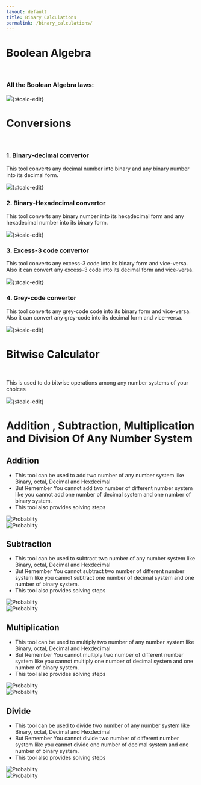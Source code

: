 ```yaml
---
layout: default
title: Binary Calculations
permalink: /binary_calculations/
---
```


# Boolean Algebra
<br>

### All the Boolean Algebra laws:

![](../public/images/1.PNG){:#calc-edit}

# Conversions
<br>

### 1. Binary-decimal convertor

This tool converts any decimal number into binary and any binary number into its decimal form.

![](../public/images/bin-dec.PNG){:#calc-edit}

### 2. Binary-Hexadecimal convertor

This tool converts any binary number into its hexadecimal form and any hexadecimal number into its binary form.

![](../public/images/bin-hex.PNG){:#calc-edit}

### 3. Excess-3 code convertor

This tool converts any excess-3 code into its  binary form and vice-versa. Also it can convert any excess-3 code into its decimal form and vice-versa.

![](../public/images/excess3-dec.PNG){:#calc-edit}

### 4. Grey-code convertor

This tool converts any grey-code code into its  binary form and vice-versa. Also it can convert any grey-code into its decimal form and vice-versa.

![](../public/images/grey-dec.PNG){:#calc-edit}

# Bitwise Calculator
<br>

This is used to do bitwise operations among any number systems of your choices

![](../public/images/bit-cal.PNG){:#calc-edit}


# Addition , Subtraction, Multiplication and Division Of Any Number System

## Addition
- This tool can be used to add two number of any number system like Binary, octal, Decimal and Hexdecimal
- But Remember You cannot add two number of different number system like you cannot add  one number of decimal system and one number of binary system.
- This tool also provides solving steps 

<div class="container my-3 row">
<div class="col-md-6 pb-2" >
<img alt="Probablity" class="tools_screenshot img-fluid" src="../public/images/addition-1.png" >
</div>
<div class="col-md-6 pb-2" >
<img alt="Probablity" class="tools_screenshot img-fluid" src="../public/images/addition-2.png" >
</div>
</div>


## Subtraction
- This tool can be used to subtract two number of any number system like Binary, octal, Decimal and Hexdecimal
- But Remember You cannot subtract two number of different number system like you cannot subtract one number of decimal system and one number of binary system.
- This tool also provides solving steps 

<div class="container my-3 row">
<div class="col-md-6 pb-2" >
<img alt="Probablity" class="tools_screenshot img-fluid" src="../public/images/subtract-1.png" >
</div>
<div class="col-md-6 pb-2" >
<img alt="Probablity" class="tools_screenshot img-fluid" src="../public/images/subtract-2.png" >
</div>
</div>


## Multiplication
- This tool can be used to multiply two number of any number system like Binary, octal, Decimal and Hexdecimal
- But Remember You cannot multiply two number of different number system like you cannot multiply  one number of decimal system and one number of binary system.
- This tool also provides solving steps 

<div class="container my-3 row">
<div class="col-md-6 pb-2" >
<img alt="Probablity" class="tools_screenshot img-fluid" src="../public/images/multiply-1.png" >
</div>
<div class="col-md-6 pb-2" >
<img alt="Probablity" class="tools_screenshot img-fluid" src="../public/images/multiply-2.png" >
</div>
</div>



## Divide
- This tool can be used to divide two number of any number system like Binary, octal, Decimal and Hexdecimal
- But Remember You cannot divide two number of different number system like you cannot divide  one number of decimal system and one number of binary system.
- This tool also provides solving steps 

<div class="container my-3 row">
<div class="col-md-6 pb-2" >
<img alt="Probablity" class="tools_screenshot img-fluid" src="../public/images/divide-1.png" >
</div>
<div class="col-md-6 pb-2" >
<img alt="Probablity" class="tools_screenshot img-fluid" src="../public/images/divide-2.png" >
</div>
</div>

